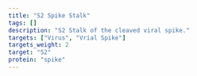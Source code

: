 ```yaml
---
title: "S2 Spike Stalk"
tags: []
description: "S2 Stalk of the cleaved viral spike."
targets: ["Virus", "Vrial Spike"]
targets_weight: 2
target: "S2"
protein: "spike"
---
```

